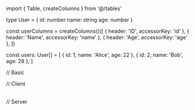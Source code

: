 import { Table, createColumns } from '@/tables'

type User = {
id: number
name: string
age: number
}

const userColumns = createColumns<User>()([
{ header: 'ID', accessorKey: 'id' },
{ header: 'Name', accessorKey: 'name' },
{ header: 'Age', accessorKey: 'age' },
])

const users: User[] = [
{ id: 1, name: 'Alice', age: 22 },
{ id: 2, name: 'Bob', age: 28 },
]

// Basic

<Table mode="basic" columns={userColumns} data={users} />

// Client

<Table mode="client" columns={userColumns} data={users} pageSizeOptions={[5, 10, 20]} />

// Server

<Table
  mode="server"
  columns={userColumns}
  data={apiData.rows}
  total={apiData.total}
  pageIndex={pagination.pageIndex}
  pageSize={pagination.pageSize}
  onPaginationChange={setPagination}
  isLoading={query.isLoading}
/>
